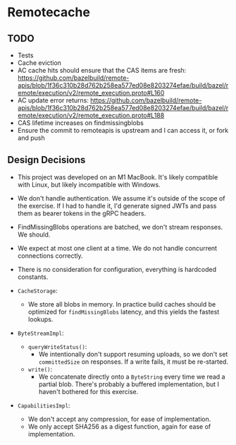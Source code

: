 # Remotecache

## TODO
- Tests
- Cache eviction
- AC cache hits should ensure that the CAS items are fresh: https://github.com/bazelbuild/remote-apis/blob/1f36c310b28d762b258ea577ed08e8203274efae/build/bazel/remote/execution/v2/remote_execution.proto#L160
- AC update error returns: https://github.com/bazelbuild/remote-apis/blob/1f36c310b28d762b258ea577ed08e8203274efae/build/bazel/remote/execution/v2/remote_execution.proto#L188
- CAS lifetime increases on findmissingblobs
- Ensure the commit to remoteapis is upstream and I can access it, or fork and push

## Design Decisions

- This project was developed on an M1 MacBook. It's likely compatible with Linux, but likely incompatible with Windows.

- We don't handle authentication. We assume it's outside of the scope of the exercise. 
  If I had to handle it, I'd generate signed JWTs and pass them as bearer tokens in the gRPC headers.
- FindMissingBlobs operations are batched, we don't stream responses. We should.
- We expect at most one client at a time. We do not handle concurrent connections correctly.
- There is no consideration for configuration, everything is hardcoded constants.

- `CacheStorage`:
  - We store all blobs in memory. In practice build caches should be optimized for `findMissingBlobs` latency, and this yields the fastest lookups.
- `ByteStreamImpl`:
  - `queryWriteStatus()`:
    - We intentionally don't support resuming uploads, so we don't set `committedSize` on responses. If a write fails, it must be re-started.
  - `write()`:
    - We concatenate directly onto a `ByteString` every time we read a partial blob. There's probably a buffered implementation, but I haven't bothered for this exercise.
- `CapabilitiesImpl`:
  - We don't accept any compression, for ease of implementation.
  - We only accept SHA256 as a digest function, again for ease of implementation.